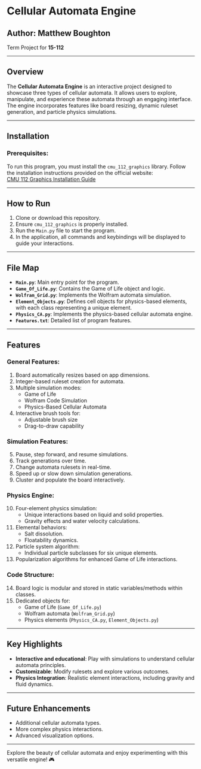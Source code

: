 # Cellular Automata Engine

## Author: Matthew Boughton  
Term Project for **15-112**  

---

## Overview

The **Cellular Automata Engine** is an interactive project designed to showcase three types of cellular automata. It allows users to explore, manipulate, and experience these automata through an engaging interface. The engine incorporates features like board resizing, dynamic ruleset generation, and particle physics simulations.

---

## Installation

### Prerequisites:
To run this program, you must install the `cmu_112_graphics` library. Follow the installation instructions provided on the official website:  
[CMU 112 Graphics Installation Guide](https://www.cs.cmu.edu/~112/notes/notes-graphics.html)  

---

## How to Run

1. Clone or download this repository.
2. Ensure `cmu_112_graphics` is properly installed.
3. Run the `Main.py` file to start the program.
4. In the application, all commands and keybindings will be displayed to guide your interactions.

---

## File Map

- **`Main.py`**: Main entry point for the program.  
- **`Game_Of_Life.py`**: Contains the Game of Life object and logic.  
- **`Wolfram_Grid.py`**: Implements the Wolfram automata simulation.  
- **`Element_Objects.py`**: Defines cell objects for physics-based elements, with each class representing a unique element.  
- **`Physics_CA.py`**: Implements the physics-based cellular automata engine.  
- **`Features.txt`**: Detailed list of program features.  

---

## Features

### General Features:
1. Board automatically resizes based on app dimensions.  
2. Integer-based ruleset creation for automata.  
3. Multiple simulation modes:
   - Game of Life
   - Wolfram Code Simulation
   - Physics-Based Cellular Automata  
4. Interactive brush tools for:
   - Adjustable brush size
   - Drag-to-draw capability  

### Simulation Features:
5. Pause, step forward, and resume simulations.  
6. Track generations over time.  
7. Change automata rulesets in real-time.  
8. Speed up or slow down simulation generations.  
9. Cluster and populate the board interactively.

### Physics Engine:
10. Four-element physics simulation:
    - Unique interactions based on liquid and solid properties.
    - Gravity effects and water velocity calculations.  
11. Elemental behaviors:
    - Salt dissolution.
    - Floatability dynamics.  
12. Particle system algorithm:
    - Individual particle subclasses for six unique elements.  
13. Popularization algorithms for enhanced Game of Life interactions.

### Code Structure:
14. Board logic is modular and stored in static variables/methods within classes.  
15. Dedicated objects for:
    - Game of Life (`Game_Of_Life.py`)  
    - Wolfram automata (`Wolfram_Grid.py`)  
    - Physics elements (`Physics_CA.py`, `Element_Objects.py`)  

---

## Key Highlights

- **Interactive and educational**: Play with simulations to understand cellular automata principles.  
- **Customizable**: Modify rulesets and explore various outcomes.  
- **Physics Integration**: Realistic element interactions, including gravity and fluid dynamics.  

---

## Future Enhancements

- Additional cellular automata types.  
- More complex physics interactions.  
- Advanced visualization options.  

---

Explore the beauty of cellular automata and enjoy experimenting with this versatile engine! 🎮
